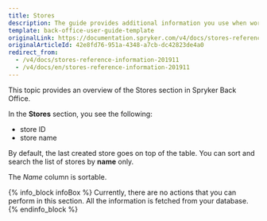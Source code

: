 ```yaml
---
title: Stores
description: The guide provides additional information you use when working with stores in the Back Office.
template: back-office-user-guide-template
originalLink: https://documentation.spryker.com/v4/docs/stores-reference-information-201911
originalArticleId: 42e8fd76-951a-4348-a7cb-dc42823de4a0
redirect_from:
  - /v4/docs/stores-reference-information-201911
  - /v4/docs/en/stores-reference-information-201911
---
```


This topic provides an overview of the Stores section in Spryker Back Office.

In the **Stores** section, you see the following:
* store ID
* store name

By default, the last created store goes on top of the table. You can sort and search the list of stores by **name** only.

The *Name* column is sortable.

{% info_block infoBox %}
Currently, there are no actions that you can perform in this section. All the information is fetched from your database.
{% endinfo_block %}

<!-- Last review date: Sep 04, 2019by Jeremy Foruna, Andrii Tserkovnyi -->
